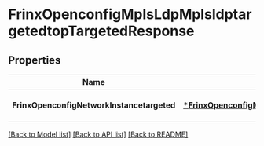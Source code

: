 # FrinxOpenconfigMplsLdpMplsldptargetedtopTargetedResponse

## Properties
Name | Type | Description | Notes
------------ | ------------- | ------------- | -------------
**FrinxOpenconfigNetworkInstancetargeted** | [***FrinxOpenconfigMplsLdpMplsldptargetedtopTargeted**](frinx.openconfig.mpls.ldp.mplsldptargetedtop.Targeted.md) |  | [optional] [default to null]

[[Back to Model list]](../README.md#documentation-for-models) [[Back to API list]](../README.md#documentation-for-api-endpoints) [[Back to README]](../README.md)


